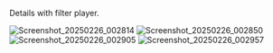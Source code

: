 Details with filter player.

![Screenshot_20250226_002814](https://github.com/user-attachments/assets/c44ff178-8746-4bb2-9a8c-3f7cd36460e1)
![Screenshot_20250226_002850](https://github.com/user-attachments/assets/4392d144-6da8-4e1b-95f7-757c7cf2a503)
![Screenshot_20250226_002905](https://github.com/user-attachments/assets/e884e1d9-02c4-4fd7-a852-3b43e2892f4c)
![Screenshot_20250226_002957](https://github.com/user-attachments/assets/431be2ee-3e2b-4dc9-bffb-c8cb0c1053da)

